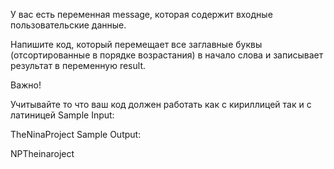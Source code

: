 У вас есть переменная message, которая содержит входные пользовательские данные.

Напишите код, который перемещает все заглавные буквы (отсортированные в порядке возрастания) в начало слова и записывает результат в переменную result.

Важно!

Учитывайте то что ваш код должен работать как с кириллицей так и с латиницей
Sample Input:

TheNinaProject
Sample Output:

NPTheinaroject